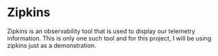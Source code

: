 # Zipkins

Zipkins is an observability tool that is used to display our telemetry information. This is only one such tool and for this project, I will be using zipkins just as a demonstration.